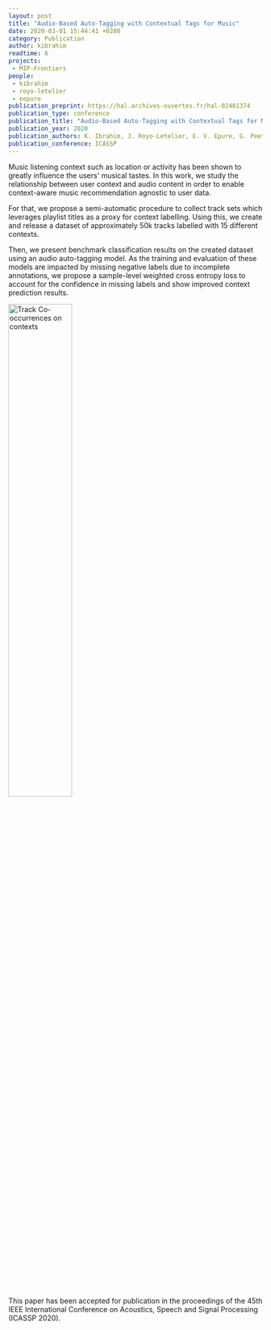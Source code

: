 ```yaml
---
layout: post
title: "Audio-Based Auto-Tagging with Contextual Tags for Music"
date: 2020-03-01 15:44:41 +0200
category: Publication
author: kibrahim
readtime: 6
projects:
 - MIP-Frontiers
people:
 - kibrahim
 - royo-letelier
 - eepure
publication_preprint: https://hal.archives-ouvertes.fr/hal-02481374
publication_type: conference
publication_title: "Audio-Based Auto-Tagging with Contextual Tags for Music"
publication_year: 2020
publication_authors: K. Ibrahim, J. Royo-Letelier, E. V. Epure, G. Peeters, G. Richard
publication_conference: ICASSP
---
```


<p>
    Music listening context such as location or activity has been shown to greatly influence the
    users' musical tastes. In this work, we study the relationship between user context and audio
    content in order to enable context-aware music recommendation agnostic to user data.
</p>

<p>
    For that, we propose a semi-automatic procedure to collect track sets which leverages playlist
    titles as a proxy for context labelling. Using this, we create and release a dataset of approximately
    50k tracks labelled with 15 different contexts.
</p>

<p>
    Then, we present benchmark classification results on the created dataset using an audio auto-tagging
    model. As the training and evaluation of these models are impacted by missing negative labels due to
    incomplete annotations, we propose a sample-level weighted cross entropy loss to account for the
    confidence in missing labels and show improved context prediction results.
</p>

<div class="publication-illustration">
    <img
        style="width: 50%;"
        src="{{ '/static/images/publis/ibrahim20icassp/track_cooccurences.png' | prepend: site.url }}"
        alt="Track Co-occurrences on contexts"/>
</div>

<p>
    This paper has been accepted for publication in the proceedings of the 45th IEEE International Conference
    on Acoustics, Speech and Signal Processing (ICASSP 2020).
</p>